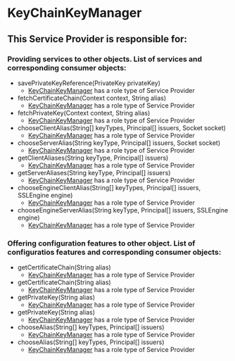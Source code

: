 # KeyChainKeyManager
## This Service Provider is responsible for:
### Providing services to other objects. List of services and corresponding consumer objects: 
* savePrivateKeyReference(PrivateKey privateKey)
	* [KeyChainKeyManager](../ServiceProviders/KeyChainKeyManager.md) has a role type of Service Provider
* fetchCertificateChain(Context context, String alias)
	* [KeyChainKeyManager](../ServiceProviders/KeyChainKeyManager.md) has a role type of Service Provider
* fetchPrivateKey(Context context, String alias)
	* [KeyChainKeyManager](../ServiceProviders/KeyChainKeyManager.md) has a role type of Service Provider
* chooseClientAlias(String[] keyTypes, Principal[] issuers, Socket socket)
	* [KeyChainKeyManager](../ServiceProviders/KeyChainKeyManager.md) has a role type of Service Provider
* chooseServerAlias(String keyType, Principal[] issuers, Socket socket)
	* [KeyChainKeyManager](../ServiceProviders/KeyChainKeyManager.md) has a role type of Service Provider
* getClientAliases(String keyType, Principal[] issuers)
	* [KeyChainKeyManager](../ServiceProviders/KeyChainKeyManager.md) has a role type of Service Provider
* getServerAliases(String keyType, Principal[] issuers)
	* [KeyChainKeyManager](../ServiceProviders/KeyChainKeyManager.md) has a role type of Service Provider
* chooseEngineClientAlias(String[] keyTypes, Principal[] issuers, SSLEngine engine)
	* [KeyChainKeyManager](../ServiceProviders/KeyChainKeyManager.md) has a role type of Service Provider
* chooseEngineServerAlias(String keyType, Principal[] issuers, SSLEngine engine)
	* [KeyChainKeyManager](../ServiceProviders/KeyChainKeyManager.md) has a role type of Service Provider
### Offering configuration features to other object. List of configuratios features and corresponding consumer objects: 
* getCertificateChain(String alias)
	* [KeyChainKeyManager](../ServiceProviders/KeyChainKeyManager.md) has a role type of Service Provider
* getCertificateChain(String alias)
	* [KeyChainKeyManager](../ServiceProviders/KeyChainKeyManager.md) has a role type of Service Provider
* getPrivateKey(String alias)
	* [KeyChainKeyManager](../ServiceProviders/KeyChainKeyManager.md) has a role type of Service Provider
* getPrivateKey(String alias)
	* [KeyChainKeyManager](../ServiceProviders/KeyChainKeyManager.md) has a role type of Service Provider
* chooseAlias(String[] keyTypes, Principal[] issuers)
	* [KeyChainKeyManager](../ServiceProviders/KeyChainKeyManager.md) has a role type of Service Provider
* chooseAlias(String[] keyTypes, Principal[] issuers)
	* [KeyChainKeyManager](../ServiceProviders/KeyChainKeyManager.md) has a role type of Service Provider

